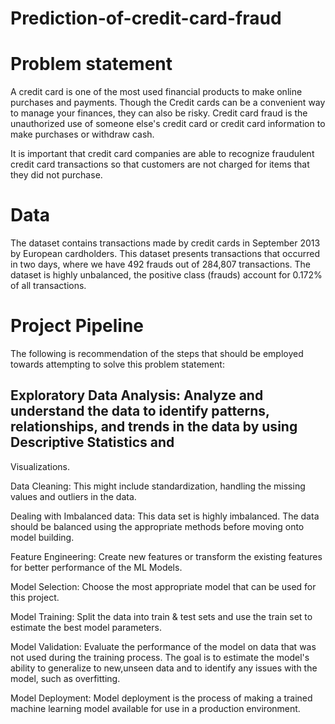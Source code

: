 # Prediction-of-credit-card-fraud
# Problem statement
A credit card is one of the most used financial products to make online purchases and payments. Though the Credit cards can be a convenient way to manage your finances, they can also be risky. Credit card fraud is the unauthorized use of someone else's credit card or credit card information to make purchases or withdraw cash.

It is important that credit card companies are able to recognize fraudulent credit card transactions so that customers are not charged for items that they did not purchase. 

# Data 

The dataset contains transactions made by credit cards in September 2013 by European cardholders. This dataset presents transactions that occurred in two days, where we have 492 frauds out of 284,807 transactions. The dataset is highly unbalanced, the positive class (frauds) account for 0.172% of all transactions.

# Project Pipeline
The following is recommendation of the steps that should be employed towards attempting to solve this problem statement: 

   ## Exploratory Data Analysis: Analyze and understand the data to identify patterns, relationships, and trends in the data by using Descriptive Statistics and 
   Visualizations. 
		
   Data Cleaning: This might include standardization, handling the missing values and outliers in the data. 
  
   Dealing with Imbalanced data: This data set is highly imbalanced. The data should be balanced using the appropriate methods before moving onto model building.
  
   Feature Engineering: Create new features or transform the existing features for better performance of the ML Models. 
  
   Model Selection: Choose the most appropriate model that can be used for this project. 
  
   Model Training: Split the data into train & test sets and use the train set to estimate the best model parameters. 
  
   Model Validation: Evaluate the performance of the model on data that was not used during the training process. The goal is to estimate the model's ability to generalize 
   to new,unseen data and to identify any issues with the model, such as overfitting. 
		 
   Model Deployment: Model deployment is the process of making a trained machine learning model available for use in a production environment. 


